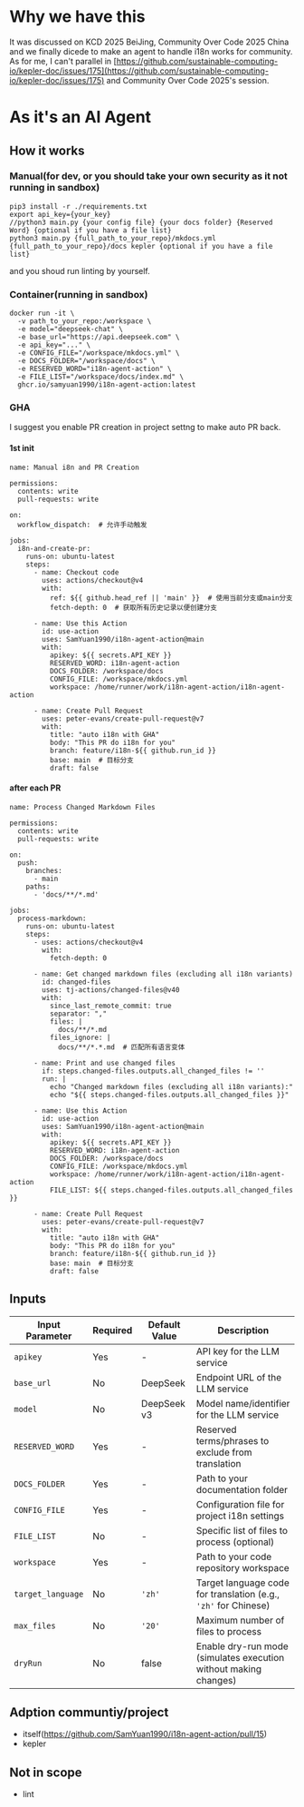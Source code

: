 # Why we have this
It was discussed on KCD 2025 BeiJing, Community Over Code 2025 China and we finally dicede to make an agent to handle i18n works for community.
As for me, I can't parallel in [https://github.com/sustainable-computing-io/kepler-doc/issues/175](https://github.com/sustainable-computing-io/kepler-doc/issues/175) and Community Over Code 2025's session.

# As it's an AI Agent
## How it works
### Manual(for dev, or you should take your own security as it not running in sandbox)
```
pip3 install -r ./requirements.txt
export api_key={your_key}
//python3 main.py {your config file} {your docs folder} {Reserved Word} {optional if you have a file list}
python3 main.py {full_path_to_your_repo}/mkdocs.yml {full_path_to_your_repo}/docs kepler {optional if you have a file list}
```
and you shoud run linting by yourself.

### Container(running in sandbox)
```
docker run -it \
  -v path_to_your_repo:/workspace \
  -e model="deepseek-chat" \
  -e base_url="https://api.deepseek.com" \
  -e api_key="..." \
  -e CONFIG_FILE="/workspace/mkdocs.yml" \
  -e DOCS_FOLDER="/workspace/docs" \
  -e RESERVED_WORD="i18n-agent-action" \
  -e FILE_LIST="/workspace/docs/index.md" \
  ghcr.io/samyuan1990/i18n-agent-action:latest
```
### GHA
I suggest you enable PR creation in project settng to make auto PR back.

#### 1st init
```
name: Manual i8n and PR Creation

permissions:
  contents: write
  pull-requests: write

on:
  workflow_dispatch:  # 允许手动触发

jobs:
  i8n-and-create-pr:
    runs-on: ubuntu-latest
    steps:
      - name: Checkout code
        uses: actions/checkout@v4
        with:
          ref: ${{ github.head_ref || 'main' }}  # 使用当前分支或main分支
          fetch-depth: 0  # 获取所有历史记录以便创建分支

      - name: Use this Action
        id: use-action
        uses: SamYuan1990/i18n-agent-action@main
        with:
          apikey: ${{ secrets.API_KEY }}
          RESERVED_WORD: i18n-agent-action
          DOCS_FOLDER: /workspace/docs
          CONFIG_FILE: /workspace/mkdocs.yml
          workspace: /home/runner/work/i18n-agent-action/i18n-agent-action

      - name: Create Pull Request
        uses: peter-evans/create-pull-request@v7
        with:
          title: "auto i18n with GHA"
          body: "This PR do i18n for you"
          branch: feature/i18n-${{ github.run_id }}
          base: main  # 目标分支
          draft: false
```
#### after each PR
```
name: Process Changed Markdown Files

permissions:
  contents: write
  pull-requests: write

on:
  push:
    branches:
      - main
    paths:
      - 'docs/**/*.md'

jobs:
  process-markdown:
    runs-on: ubuntu-latest
    steps:
      - uses: actions/checkout@v4
        with:
          fetch-depth: 0

      - name: Get changed markdown files (excluding all i18n variants)
        id: changed-files
        uses: tj-actions/changed-files@v40
        with:
          since_last_remote_commit: true
          separator: ","
          files: |
            docs/**/*.md
          files_ignore: |
            docs/**/*.*.md  # 匹配所有语言变体

      - name: Print and use changed files
        if: steps.changed-files.outputs.all_changed_files != ''
        run: |
          echo "Changed markdown files (excluding all i18n variants):"
          echo "${{ steps.changed-files.outputs.all_changed_files }}"

      - name: Use this Action
        id: use-action
        uses: SamYuan1990/i18n-agent-action@main
        with:
          apikey: ${{ secrets.API_KEY }}
          RESERVED_WORD: i18n-agent-action
          DOCS_FOLDER: /workspace/docs
          CONFIG_FILE: /workspace/mkdocs.yml
          workspace: /home/runner/work/i18n-agent-action/i18n-agent-action
          FILE_LIST: ${{ steps.changed-files.outputs.all_changed_files }}

      - name: Create Pull Request
        uses: peter-evans/create-pull-request@v7
        with:
          title: "auto i18n with GHA"
          body: "This PR do i18n for you"
          branch: feature/i18n-${{ github.run_id }}
          base: main  # 目标分支
          draft: false
```  

## Inputs
| Input Parameter | Required | Default Value | Description |
|-----------------|----------|---------------|-------------|
| `apikey`        | Yes      | -             | API key for the LLM service |
| `base_url`      | No       | DeepSeek             | Endpoint URL of the LLM service |
| `model`         | No       | DeepSeek v3            | Model name/identifier for the LLM service |
| `RESERVED_WORD` | Yes      | -             | Reserved terms/phrases to exclude from translation |
| `DOCS_FOLDER`   | Yes      | -             | Path to your documentation folder |
| `CONFIG_FILE`   | Yes      | -             | Configuration file for project i18n settings |
| `FILE_LIST`     | No       | -             | Specific list of files to process (optional) |
| `workspace`     | Yes      | -             | Path to your code repository workspace |
| `target_language` | No     | `'zh'`        | Target language code for translation (e.g., `'zh'` for Chinese) |
| `max_files`     | No       | `'20'`        | Maximum number of files to process |
| `dryRun`        | No       | false             | Enable dry-run mode (simulates execution without making changes) |

## Adption communtiy/project
- itself(https://github.com/SamYuan1990/i18n-agent-action/pull/15)
- kepler

## Not in scope
- lint